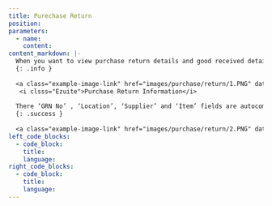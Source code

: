 ```yaml
---
title: Purechase Return
position:
parameters:
  - name:
    content:
content_markdown: |-
  When you want to view purchase return details and good received details, you have to click ‘purchase’ button. 
  {: .info }
  
  <a class="example-image-link" href="images/purchase/return/1.PNG" data-lightbox="example-1"><img class="example-image" src="images/purchase/return/1.PNG" alt=""></a> 
   <i clsss="Ezuite">Purchase Return Information</i>
  
  There ‘GRN No’ , ‘Location’, ‘Supplier’ and ‘Item’ fields are autocompleted fields. After filling these fields you have to click ‘Add’ button. Then the relevant details will load to the table. 
  {: .success }
  
  <a class="example-image-link" href="images/purchase/return/2.PNG" data-lightbox="example-1"><img class="example-image" src="images/purchase/return/2.PNG" alt=""></a> 
left_code_blocks:
  - code_block:
    title:
    language:
right_code_blocks:
  - code_block:
    title:
    language:
---
```

